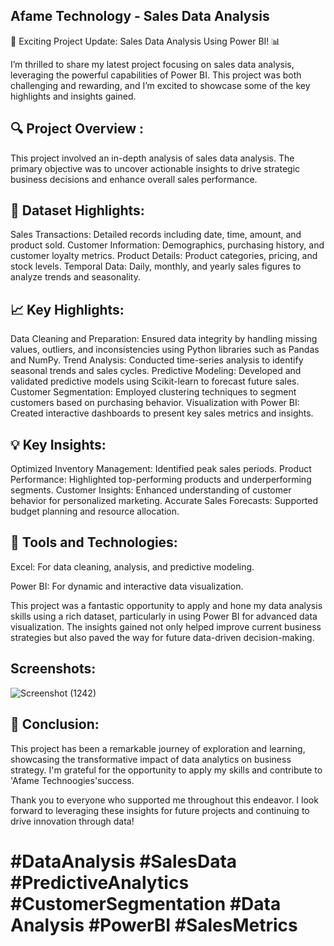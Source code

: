 ## Afame Technology - Sales Data Analysis ##

🚀 Exciting Project Update: Sales Data Analysis Using Power BI! 📊

I’m thrilled to share my latest project focusing on sales data analysis, leveraging the powerful capabilities of Power BI. This project was both challenging and rewarding, and I’m excited to showcase some of the key highlights and insights gained.

## 🔍 Project Overview :
This project involved an in-depth analysis of sales data analysis. The primary objective was to uncover actionable insights to drive strategic business decisions and enhance overall sales performance.

## 📁 Dataset Highlights:
Sales Transactions: Detailed records including date, time, amount, and product sold.
Customer Information: Demographics, purchasing history, and customer loyalty metrics.
Product Details: Product categories, pricing, and stock levels.
Temporal Data: Daily, monthly, and yearly sales figures to analyze trends and seasonality.

## 📈 Key Highlights:
Data Cleaning and Preparation: Ensured data integrity by handling missing values, outliers, and inconsistencies using Python libraries such as Pandas and NumPy.
Trend Analysis: Conducted time-series analysis to identify seasonal trends and sales cycles.
Predictive Modeling: Developed and validated predictive models using Scikit-learn to forecast future sales.
Customer Segmentation: Employed clustering techniques to segment customers based on purchasing behavior.
Visualization with Power BI: Created interactive dashboards to present key sales metrics and insights.

## 💡 Key Insights:
Optimized Inventory Management: Identified peak sales periods.
Product Performance: Highlighted top-performing products and underperforming segments.
Customer Insights: Enhanced understanding of customer behavior for personalized marketing.
Accurate Sales Forecasts: Supported budget planning and resource allocation.

## 🔧 Tools and Technologies:

Excel: For data cleaning, analysis, and predictive modeling.

Power BI: For dynamic and interactive data visualization.

This project was a fantastic opportunity to apply and hone my data analysis skills using a rich dataset, particularly in using Power BI for advanced data visualization. The insights gained not only helped improve current business strategies but also paved the way for future data-driven decision-making.

## Screenshots:
![Screenshot (1242)](https://github.com/pranjalizade4/Afame-Technologies-Sales-Data-Analysis/assets/157109891/8b24c905-0c53-45bd-9ebc-d68cf61bdb22)

## 🌟 Conclusion:
This project has been a remarkable journey of exploration and learning, showcasing the transformative impact of data analytics on business strategy. I'm grateful for the opportunity to apply my skills and contribute to 'Afame Technoogies'success.

Thank you to everyone who supported me throughout this endeavor. I look forward to leveraging these insights for future projects and continuing to drive innovation through data!


# #DataAnalysis #SalesData #PredictiveAnalytics #CustomerSegmentation #Data Analysis #PowerBI #SalesMetrics



